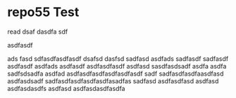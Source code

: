 # repo55 Test
read
dsaf dasdfa sdf

asdfasdf

ads fasd
sdfasdfasdfasdf
dsafsd
dasfsd
sadfasd
asdfads
sadfasdf
sadfasdf
asdfasdf
asdfads
asdfasdf
asdfasdfasdf
asdfasd
sasdfasdsadf
asdfa
asdfa
sadfsdsadfa
asdfad
asdfasdfasdfasdfasdfasdf
sadf
sadfasdfasdfaasdfasd
asdfasdsadf
sadfasdfasdfasdfasdfasadfas
sadfasd
asdfasdfasd
asdfasd
asdfasdasdfs
asdfasd
asdfasdasdfasdfa
